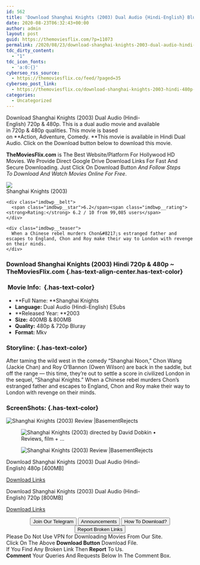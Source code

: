 ```yaml
---
id: 562
title: 'Download Shanghai Knights (2003) Dual Audio {Hindi-English} BluRay 480p [400MB] || 720p [800MB]'
date: 2020-08-23T06:32:43+00:00
author: admin
layout: post
guid: https://themoviesflix.com/?p=11073
permalink: /2020/08/23/download-shanghai-knights-2003-dual-audio-hindi-english-bluray-480p-400mb-720p-800mb/
tdc_dirty_content:
  - "1"
tdc_icon_fonts:
  - 'a:0:{}'
cyberseo_rss_source:
  - https://themoviesflix.co/feed/?paged=35
cyberseo_post_link:
  - https://themoviesflix.co/download-shanghai-knights-2003-hindi-480p-720p/
categories:
  - Uncategorized
---
```

Download Shanghai Knights (2003) Dual Audio (Hindi-English)&nbsp;720p&nbsp;&&nbsp;480p. This is&nbsp;a&nbsp;dual audio&nbsp;movie and available in&nbsp;720p&nbsp;&&nbsp;480p&nbsp;qualities. This movie is based on&nbsp;**Action,&nbsp;Adventure,&nbsp;Comedy.&nbsp;**This movie is available in Hindi Dual Audio. Click on the Download button below to download this movie.

**TheMoviesFlix.com**&nbsp;is The Best Website/Platform For Hollywood HD Movies. We Provide Direct Google Drive Download Links For Fast And Secure Downloading. Just Click On Download Button&nbsp;_And Follow Steps To&nbsp;Download And Watch Movies Online For Free_.

<div class="imdbwp imdbwp--movie dark">
  <div class="imdbwp__thumb">
    <a class="imdbwp__link" target="_blank" title="Shanghai Knights" href="https://www.imdb.com/title/tt0300471/" rel="nofollow noopener noreferrer"><img class="imdbwp__img" src="https://m.media-amazon.com/images/M/MV5BMTMxMTgwOTI3Nl5BMl5BanBnXkFtZTYwMTI2NDQ3._V1_SX300.jpg" /></a>
  </div>
  
  <div class="imdbwp__content">
    <div class="imdbwp__header">
      <span class="imdbwp__title">Shanghai Knights</span> (2003)
    </div>
    
    <div class="imdbwp__belt">
      <span class="imdbwp__star">6.2</span><span class="imdbwp__rating"><strong>Rating:</strong> 6.2 / 10 from 99,085 users</span>
    </div>
    
    <div class="imdbwp__teaser">
      When a Chinese rebel murders Chon&#8217;s estranged father and escapes to England, Chon and Roy make their way to London with revenge on their minds.
    </div>
  </div>
</div>

### Download Shanghai Knights (2003) Hindi 720p & 480p ~ TheMoviesFlix.com {.has-text-align-center.has-text-color}

### &nbsp;Movie Info:&nbsp; {.has-text-color}

  * **Full Name:&nbsp;**Shanghai Knights
  * **Language:**&nbsp;Dual Audio (Hindi-English) ESubs
  * **Released Year:&nbsp;**2003
  * **Size:**&nbsp;400MB & 800MB
  * **Quality:**&nbsp;480p & 720p Bluray
  * **Format:**&nbsp;Mkv

### Storyline: {.has-text-color}

After taming the wild west in the comedy “Shanghai Noon,” Chon Wang (Jackie Chan) and Roy O’Bannon (Owen Wilson) are back in the saddle, but off the range — this time, they’re out to settle a score in civilized London in the sequel, “Shanghai Knights.” When a Chinese rebel murders Chon’s estranged father and escapes to England, Chon and Roy make their way to London with revenge on their minds.

### ScreenShots: {.has-text-color}<figure class="wp-block-image alignwide">

![Shanghai Knights (2003) Review |BasementRejects](https://basementrejects.com/wp-content/uploads/2014/08/shanghai-knights-2003-chon-wang-roy-obannon-flag-falling-big-ben-jackie-chan-owen-wilson.jpg) </figure> <figure class="wp-block-image">![Shanghai Knights (2003) directed by David Dobkin • Reviews, film + ...](https://a.ltrbxd.com/resized/sm/upload/1i/dr/p7/9r/shanghai-1200-1200-675-675-crop-000000.jpg?k=c61ea92a03)</figure> <figure class="wp-block-image alignwide">![Shanghai Knights (2003) Review |BasementRejects](https://basementrejects.com/wp-content/uploads/2014/08/shanghai-knights-2003-chon-wang-jackie-chan-singin-in-the-rain-sequence-fight-london.jpg)</figure> 

<p class="has-text-align-center has-text-color has-medium-font-size">
  Download&nbsp;Shanghai Knights (2003) Dual Audio (Hindi-English)&nbsp;480p&nbsp;[400MB]
</p>

<span class="mb-center maxbutton-3-center"><span class="maxbutton-3-container mb-container"><a class="maxbutton-3 maxbutton maxbutton-post-button" target="_blank" rel="nofollow noopener noreferrer" href="https://coinquint.com/a7484/"><span class="mb-text">Download Links</span></a></span></span>

<p class="has-text-align-center has-text-color has-medium-font-size">
  Download&nbsp;Shanghai Knights (2003) Dual Audio (Hindi-English)&nbsp;720p&nbsp;[800MB]
</p>

<span class="mb-center maxbutton-3-center"><span class="maxbutton-3-container mb-container"><a class="maxbutton-3 maxbutton maxbutton-post-button" target="_blank" rel="nofollow noopener noreferrer" href="https://coinquint.com/a7486/"><span class="mb-text">Download Links</span></a></span></span>

<center>
</center>

<center>
  <a href="https://t.me/themoviesflixcom" target="_blank" data-wpel-link="external" rel="nofollow external noopener noreferrer"><button class="button button5">Join Our Telegram</button></a> <a href="https://themoviesflix.co/download-shanghai-knights-2003-hindi-480p-720p/#" target="_blank" data-wpel-link="external" rel="nofollow external noopener noreferrer"><button class="button button5">Announcements</button></a> <a href="https://themoviesflix.com/how-to-download/" target="_blank" data-wpel-link="external" rel="nofollow external noopener noreferrer"><button class="button button5">How To Download?</button></a> <a href="https://themoviesflix.co/download-shanghai-knights-2003-hindi-480p-720p/#" target="_blank" data-wpel-link="external" rel="nofollow external noopener noreferrer"><button class="button button5">Report Broken Links</button></a>
</center>

<div class="alert alert-danger">
  Please Do Not Use VPN for Downloading Movies From Our Site.
</div>

<div class="alert alert-success">
  Click On The Above <strong>Download Button</strong> Download File.
</div>

<div class="alert alert-warning">
  If You Find Any Broken Link Then <strong>Report</strong> To Us.
</div>

<div class="alert alert-info">
  <strong>Comment</strong> Your Queries And Requests Below In The Comment Box.
</div>